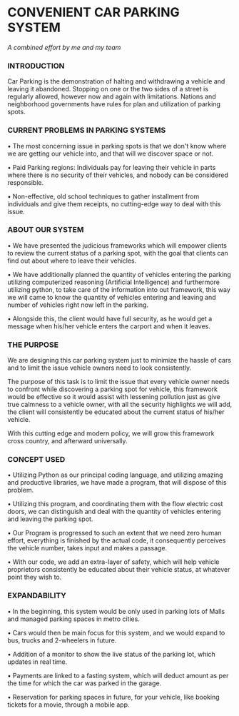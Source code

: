 # CONVENIENT CAR PARKING SYSTEM
*A combined effort by me and my team*

### INTRODUCTION

Car Parking is the demonstration of halting and withdrawing a vehicle and leaving it abandoned. Stopping on one or the two sides of a street is regularly allowed, however now and again with limitations. Nations and neighborhood governments have rules for plan and utilization of parking spots. 


### CURRENT PROBLEMS IN PARKING SYSTEMS

•	The most concerning issue in parking spots is that we don't know where we are getting our vehicle into, and that will we discover space or not. 

•	Paid Parking regions: Individuals pay for leaving their vehicle in parts where there is no security of their vehicles, and nobody can be considered responsible. 

•	Non-effective, old school techniques to gather installment from individuals and give them receipts, no cutting-edge way to deal with this issue.


### ABOUT OUR SYSTEM

•	We have presented the judicious frameworks which will empower clients to review the current status of a parking spot, with the goal that clients can find out about where to leave their vehicles. 

•	We have additionally planned the quantity of vehicles entering the parking utilizing computerized reasoning (Artificial Intelligence) and furthermore utilizing python, to take care of the information into out framework, this way we will came to know the quantity of vehicles entering and leaving and number of vehicles right now left in the parking. 

•	Alongside this, the client would have full security, as he would get a message when his/her vehicle enters the carport and when it leaves.


### THE PURPOSE

We are designing this car parking system just to minimize the hassle of cars and to limit the issue vehicle owners need to look consistently.

The purpose of this task is to limit the issue that every vehicle owner needs to confront while discovering a parking spot for vehicle, this framework would be effective so it would assist with lessening pollution just as give true calmness to a vehicle owner, with all the security highlights we will add, the client will consistently be educated about the current status of his/her vehicle. 

With this cutting edge and modern policy, we will grow this framework cross country, and afterward universally. 


### CONCEPT USED

•	Utilizing Python as our principal coding language, and utilizing amazing and productive libraries, we have made a program, that will dispose of this problem.

•	Utilizing this program, and coordinating them with the flow electric cost doors, we can distinguish and deal with the quantity of vehicles entering and leaving the parking spot. 

•	Our Program is progressed to such an extent that we need zero human effort, everything is finished by the actual code, it consequently perceives the vehicle number, takes input and makes a passage. 

•	With our code, we add an extra-layer of safety, which will help vehicle proprietors consistently be educated about their vehicle status, at whatever point they wish to.


### EXPANDABILITY

•	In the beginning, this system would be only used in parking lots of Malls and managed parking spaces in metro cities.

•	Cars would then be main focus for this system, and we would expand to bus, trucks and 2-wheelers in future.

•	Addition of a monitor to show the live status of the parking lot, which updates in real time.

•	Payments are linked to a fasting system, which will deduct amount as per the time for which the car was parked in the garage.

•	Reservation for parking spaces in future, for your vehicle, like booking tickets for a movie, through a mobile app.
